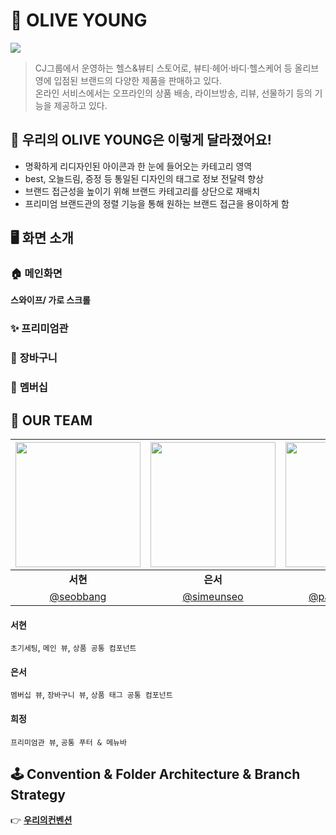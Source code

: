 # 💄 OLIVE YOUNG
<img src="https://github.com/GOSOPT-CDS-TEAM2/frontend/assets/97084864/c0bf5a98-9eba-4cb9-820b-4f32f758b66e"/>

> CJ그룹에서 운영하는 헬스&뷰티 스토어로, 뷰티·헤어·바디·헬스케어 등 올리브영에 입점된 브랜드의 다양한 제품을 판매하고 있다. <br/>
> 온라인 서비스에서는 오프라인의 상품 배송, 라이브방송, 리뷰, 선물하기 등의 기능을 제공하고 있다.

## 🔮 우리의 OLIVE YOUNG은 이렇게 달라졌어요!
* 명확하게 리디자인된 아이콘과 한 눈에 들어오는 카테고리 영역
* best, 오늘드림, 증정 등 통일된 디자인의 태그로 정보 전달력 향상
* 브랜드 접근성을 높이기 위해 브랜드 카테고리를 상단으로 재배치
* 프리미엄 브랜드관의 정렬 기능을 통해 원하는 브랜드 접근을 용이하게 함

## 🖥 화면 소개
### 🏠 **메인화면**
**스와이프/ 가로 스크롤**
### ✨ **프리미엄관**

### 🛒 **장바구니**

### 🎁 **멤버십**

## 💚 OUR TEAM
| <img src="https://avatars.githubusercontent.com/u/97084864?v=4" width="200" height="200" /> | <img src="https://avatars.githubusercontent.com/u/55528304?v=4" width="200" height="200" /> | <img src="https://github.com/GOSOPT-CDS-TEAM2/frontend/assets/97084864/c6d35974-8fc1-4089-93be-9430d4d33d2d" width="200" height="200" /> |
| :---: | :---: | :---: |
| <div align = "center"><b>서현</b></div> | <div align = "center"><b>은서</b></div> | <div align = "center"><b>희정</b></div>  
| [@seobbang](https://github.com/seobbang) | [@simeunseo](https://github.com/simeunseo) | [@parkheeddong](https://github.com/parkheeddong)

#### 서현
`초기세팅`, `메인 뷰`, `상품 공통 컴포넌트`
#### 은서
`멤버십 뷰`, `장바구니 뷰`, `상품 태그 공통 컴포넌트`
#### 희정
`프리미엄관 뷰`, `공통 푸터 & 메뉴바`

## 🕹 Convention & Folder Architecture & Branch Strategy
👉 <a href="https://dull-sherbet-7c4.notion.site/94bcf11e943344ea85e4c1d211f254d5">**우리의컨벤션**</a>

